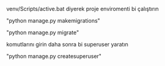 venv/Scripts/active.bat diyerek proje enviromenti bi çalıştırın

"python manage.py makemigrations"

"python manage.py migrate"

komutlarını girin
daha sonra bi superuser yaratın

"python manage.py createsuperuser"
